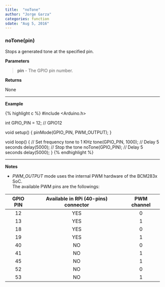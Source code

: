 ```yaml
---
title:  "noTone"
author: "Jorge Garza"
categories: function
sdate: "Aug 5, 2016"
---
```


### noTone(pin)

Stops a generated tone at the specified pin.

**Parameters**

> **pin** - The GPIO pin number.

**Returns**

None

____________________

**Example**

{% highlight c %}
#include <Arduino.h>

int GPIO_PIN = 12; // GPIO12

void setup() {
	pinMode(GPIO_PIN, PWM_OUTPUT);
}

void loop() {
	// Set frequency tone to 1 KHz
	tone(GPIO_PIN, 1000);
	// Delay 5 seconds
	delay(5000);
	// Stop the tone
	noTone(GPIO_PIN);
	// Delay 5 seconds
	delay(5000);
}
{% endhighlight %}

____________________

**Notes**

- *PWM_OUTPUT* mode uses the internal PWM hardware of the BCM283x SoC.  
The available PWM pins are the followings:

| GPIO PIN | Available in RPi (40-pins) connector | PWM channel |
|:------:|:-----------:|:-----------:|
|   12   |      YES |   0 |
|   13   |      YES |   1 |
|   18   |      YES |   0 |
|   19   |      YES |   1 |
|   40   |      NO  |   0 |
|   41   |      NO  |   1 |
|   45   |      NO  |   1 |
|   52   |      NO  |   0 |
|   53   |      NO  |   1 |




